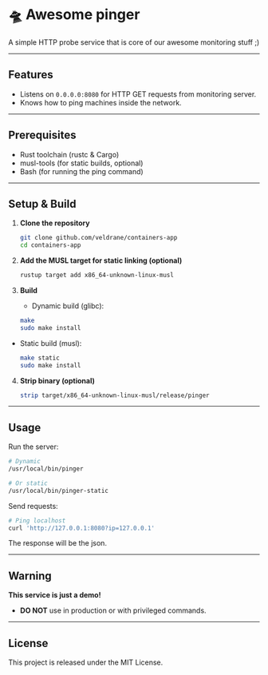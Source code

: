 # 🛸 Awesome pinger

A simple HTTP probe service that is core of our awesome monitoring stuff ;)

---

## Features

- Listens on `0.0.0.0:8080` for HTTP GET requests from monitoring server.
- Knows how to ping machines inside the network.

---

## Prerequisites

- Rust toolchain (rustc & Cargo)
- musl-tools (for static builds, optional)
- Bash (for running the ping command)

---

## Setup & Build

1. **Clone the repository**

   ```bash
   git clone github.com/veldrane/containers-app
   cd containers-app
   ```

2. **Add the MUSL target for static linking (optional)**

   ```bash
   rustup target add x86_64-unknown-linux-musl
   ```

3. **Build**

   - Dynamic build (glibc):
   ```bash
   make
   sudo make install
   ```

- Static build (musl):
   ```bash
   make static
   sudo make install
   ```

4. **Strip binary (optional)**

   ```bash
   strip target/x86_64-unknown-linux-musl/release/pinger
   ```

---

## Usage

Run the server:

```bash
# Dynamic
/usr/local/bin/pinger

# Or static
/usr/local/bin/pinger-static
```

Send requests:

```bash
# Ping localhost
curl 'http://127.0.0.1:8080?ip=127.0.0.1'
```

The response will be the json.

---

## Warning

**This service is just a demo!**

- **DO NOT** use in production or with privileged commands.

---

## License

This project is released under the MIT License.
